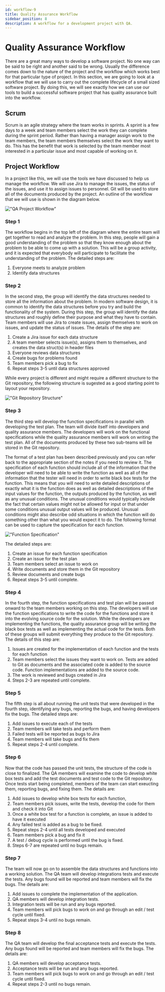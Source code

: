 ```yaml
---
id: workflow-9
title: Quality Assurance Workflow
sidebar_position: 8
description: A workflow for a development project with QA.
---
```


# Quality Assurance Workflow

There are a great many ways to develop a software project. No one way can be said to be right and another said to be wrong. Usually the difference comes down to the nature of the project and the workflow which works best for that particular type of project. In this section, we are going to look at a workflow that we will use to carry out the complete lifecycle of a small sized software project. By doing this, we will see exactly how we can use our tools to build a successful software project that has quality assurance built into the workflow.

## Scrum

Scrum is an agile strategy where the team works in sprints. A sprint is a few days to a week and team members select the work they can complete during the sprint period. Rather than having a manager assign work to the team members, the team members themselves select the work they want to do. This has the benefit that work is selected by the team member most interested in a particular issue and most capable of working on it.

## Project Workflow

In a project like this, we will use the tools we have discussed to help us manage the workflow. We will use Jira to manage the issues, the status of the issues, and use it to assign issues to personnel. Git will be used to store all of the documents produced by the project. An outline of the workflow that we will use is shown in the diagram below.

!["QA Project Workflow" ](/img/workflow1.jpg)

### Step 1

The workflow begins in the top left of the diagram where the entire team will get together to read and analyze the problem. In this step, people will gain a good understanding of the problem so that they know enough about the problem to be able to come up with a solution. This will be a group activity, and it is expected that everybody will participate to facilitate the understanding of the problem. The detailed steps are:

1. Everyone meets to analyze problem
2. Identify data structures

### Step 2

In the second step, the group will identify the data structures needed to store all the information about the problem. In modern software design, it is common to identify the data structures before you try and build the functionality of the system. During this step, the group will identify the data structures and roughly define their purpose and what they have to contain. Team members will use Jira to create issues, assign themselves to work on issues, and update the status of issues. The details of the step are:

1. Create a Jira issue for each data structure
2. A team member selects issue(s), assigns them to themselves, and creates the data struct(s) in header files
3. Everyone reviews data structures
4. Create bugs for problems found
5. Team members pick a bug to fix
6. Repeat steps 3-5 until data structures approved

While every project is different and might require a different structure to the Git repository, the following structure is sugested as a good starting point to layout your repository.

!["Git Repository Structure" ](/img/git-repo-structure.jpg)

### Step 3

The third step will develop the function specifications in parallel with developing the test plan. The team will divide itself into developers and quality assurance members. The developers will work on the functional specifications while the quality assurance members will work on writing the test plan. All of the documents produced by these two sub-teams will be stored in the Git repository.

The format of a test plan has been described previously and you can refer back to the appropriate section of the notes if you need to review it. The specification of each function should include all of the information that the developer will need to be able to write the function as well as all of the information that the tester will need in order to write black box tests for the function. This means that you will need to write detailed descriptions of exactly what it is the function does as well as detailed descriptions of the input values for the function, the outputs produced by the function, as well as any unusual conditions. The unusual conditions would typically include the fact that certain values might not be allowed for input or that under some conditions unusual output values will be produced. Unusual conditions might also describe odd situations in which the function will do something other than what you would expect it to do. The following format can be used to capture the specification for each function.

!["Function Specification" ](/img/function-spec.jpg)

The detailed steps are:

1. Create an issue for each function specification
2. Create an issue for the test plan
3. Team members select an issue to work on
4. Write documents and store them in the Git repository
5. Review documents and create bugs
6. Repeat steps 3-5 until complete.

### Step 4

In the fourth step, the function specifications and test plan will be passed onward to the team members working on this step. The developers will use the function specifications to write the code for the functions and store it into the evolving source code for the solution. While the developers are implementing the functions, the quality assurance group will be writing the black box tests as well as implementing the actual code for the tests. Both of these groups will submit everything they produce to the Git repository. The details of this step are:

1. Issues are created for the implementation of each function and the tests for each function
2. Team members select the issues they want to work on. Tests are added to Git as documents and the associated code is added to the source code. Function implementations are added to the source code.
3. The work is reviewed and bugs created in Jira
4. Steps 2-3 are repeated until complete.

### Step 5

The fifth step is all about running the unit tests that were developed in the fourth step, identifying any bugs, reporting the bugs, and having developers fix the bugs. The detailed steps are:

1. Add issues to execute each of the tests
2. Team members will take tests and perform them
3. Failed tests will be reported as bugs to Jira
4. Team members will take bugs and fix them
5. Repeat steps 2-4 until complete.

### Step 6

Now that the code has passed the unit tests, the structure of the code is close to finalized. The QA members will examine the code to develop white box tests and add the test documents and test code to the Git repository. Once tests start being completed, members of the team can start exeucting them, reporting bugs, and fixing them. The details are:

1. Add issues to develop white box tests for each function,
2. Team members pick issues, write the tests, develop the code for them and check it into Git
3. Once a white box test for a function is complete, an issue is added to have it executed
4. Any failed test is added as a bug to be fixed.
5. Repeat steps 2-4 until all tests developed and executed
6. Team members pick a bug and fix it
7. A test / debug cycle is performed until the bug is fixed.
8. Steps 6-7 are repeated until no bugs remain.

### Step 7

The team will now go on to assemble the data structures and functions into a working solution. The QA team will develop integrations tests and execute the tests. Any bugs found will be reported and team members will fix the bugs. The details are:

1. Add issues to complete the implementation of the application.
2. QA members will develop integration tests.
3. Integration tests will be run and any bugs reported.
4. Team members will pick bugs to work on and go through an edit / test cycle until fixed.
5. Repeat steps 3-4 until no bugs remain.

### Step 8

The QA team will develop the final acceptance tests and execute the tests. Any bugs found will be reported and team members will fix the bugs. The details are:

1. QA members will develop acceptance tests.
2. Acceptance tests will be run and any bugs reported.
3. Team members will pick bugs to work on and go through an edit / test cycle until fixed.
4. Repeat steps 2-3 until no bugs remain.
